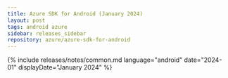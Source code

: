 ```yaml
---
title: Azure SDK for Android (January 2024)
layout: post
tags: android azure
sidebar: releases_sidebar
repository: azure/azure-sdk-for-android
---
```

{% include releases/notes/common.md language="android" date="2024-01" displayDate="January 2024" %}